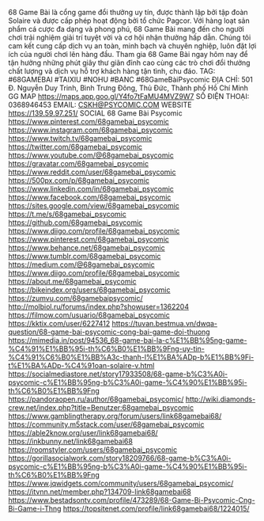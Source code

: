 68 Game Bài là cổng game đổi thưởng uy tín, được thành lập bởi tập đoàn Solaire và được cấp phép hoạt động bởi tổ chức Pagcor. Với hàng loạt sản phẩm cá cược đa dạng và phong phú, 68 Game Bài mang đến cho người chơi trải nghiệm giải trí tuyệt vời và cơ hội nhận thưởng hấp dẫn. Chúng tôi cam kết cung cấp dịch vụ an toàn, minh bạch và chuyên nghiệp, luôn đặt lợi ích của người chơi lên hàng đầu. Tham gia 68 Game Bài ngay hôm nay để tận hưởng những phút giây thư giãn đỉnh cao cùng các trò chơi đổi thưởng chất lượng và dịch vụ hỗ trợ khách hàng tận tình, chu đáo.
TAG: #68GAMEBAI #TAIXIU #NOHU #BANC #68GameBàiPsycomic
  ĐỊA CHỈ: 501 Đ. Nguyễn Duy Trinh, Bình Trưng Đông, Thủ Đức, Thành phố Hồ Chí Minh
GG MAP https://maps.app.goo.gl/Y4fo7tFaMU4MVZ9W7 
SỐ ĐIỆN THOẠI: 0368946453
EMAIL: CSKH@PSYCOMIC.COM
WEBSITE https://139.59.97.251/ 
SOCIAL 68 Game Bài Psycomic
https://www.pinterest.com/68gamebai_psycomic
https://www.instagram.com/68gamebai_psycomic
https://www.twitch.tv/68gamebai_psycomic
https://twitter.com/68gamebai_psycomic
https://www.youtube.com/@68gamebai_psycomic
https://gravatar.com/68gamebai_psycomic
https://www.reddit.com/user/68gamebai_psycomic
https://500px.com/p/68gamebai_psycomic
https://www.linkedin.com/in/68gamebai_psycomic
https://www.facebook.com/68gamebai_psycomic
https://sites.google.com/view/68gamebai_psycomic
https://t.me/s/68gamebai_psycomic
https://github.com/68gamebai_psycomic
https://www.diigo.com/profile/68gamebai_psycomic
https://www.pinterest.com/68gamebai_psycomic
https://www.behance.net/68gamebai_psycomic
https://www.tumblr.com/68gamebai_psycomic
https://medium.com/@68gamebai_psycomic
https://www.diigo.com/profile/68gamebai_psycomic
https://about.me/68gamebai_psycomic
https://bikeindex.org/users/68gamebai_psycomic
https://zumvu.com/68gamebaipsycomic/
http://molbiol.ru/forums/index.php?showuser=1362204
https://filmow.com/usuario/68gamebai_psycomic
https://kktix.com/user/6227412
https://tuvan.bestmua.vn/dwqa-question/68-game-bai-psycomic-cong-bai-game-doi-thuong
https://mimedia.in/post/94536_68-game-bai-la-c%E1%BB%95ng-game-%C4%91%E1%BB%95i-th%C6%B0%E1%BB%9Fng-uy-tin-%C4%91%C6%B0%E1%BB%A3c-thanh-l%E1%BA%ADp-b%E1%BB%9Fi-t%E1%BA%ADp-%C4%91oan-solaire-v.html
https://socialmediastore.net/story17933508/68-game-b%C3%A0i-psycomic-c%E1%BB%95ng-b%C3%A0i-game-%C4%90%E1%BB%95i-th%C6%B0%E1%BB%9Fng
https://pandoraopen.ru/author/68gamebai_psycomic/
http://wiki.diamonds-crew.net/index.php?title=Benutzer:68gamebai_psycomic
https://www.gamblingtherapy.org/forum/users/link68gamebai68/
https://community.m5stack.com/user/68gamebai_psycomic
https://able2know.org/user/link68gamebai68/
https://inkbunny.net/link68gamebai68
https://roomstyler.com/users/68gamebai_psycomic
https://gorillasocialwork.com/story18209766/68-game-b%C3%A0i-psycomic-c%E1%BB%95ng-b%C3%A0i-game-%C4%90%E1%BB%95i-th%C6%B0%E1%BB%9Fng
https://www.jqwidgets.com/community/users/68gamebai_psycomic/
https://itvnn.net/member.php?134709-link68gamebai68
https://www.bestadsontv.com/profile/473289/68-Game-Bi-Psycomic-Cng-Bi-Game-i-Thng
https://topsitenet.com/profile/link68gamebai68/1224015/
